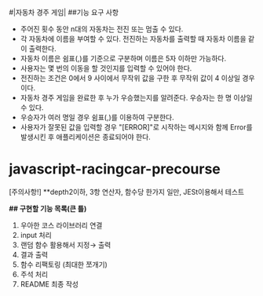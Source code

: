 #|자동차 경주 게임|
##기능 요구 사항
- 주어진 횟수 동안 n대의 자동차는 전진 또는 멈출 수 있다.
- 각 자동차에 이름을 부여할 수 있다. 전진하는 자동차를 출력할 때 자동차 이름을 같이 출력한다.
- 자동차 이름은 쉼표(,)를 기준으로 구분하며 이름은 5자 이하만 가능하다.
- 사용자는 몇 번의 이동을 할 것인지를 입력할 수 있어야 한다.
- 전진하는 조건은 0에서 9 사이에서 무작위 값을 구한 후 무작위 값이 4 이상일 경우이다.
- 자동차 경주 게임을 완료한 후 누가 우승했는지를 알려준다. 우승자는 한 명 이상일 수 있다.
- 우승자가 여러 명일 경우 쉼표(,)를 이용하여 구분한다.
- 사용자가 잘못된 값을 입력할 경우 "[ERROR]"로 시작하는 메시지와 함께 Error를 발생시킨 후 애플리케이션은 종료되어야 한다.

# javascript-racingcar-precourse
[주의사항!]
**depth2이하, 3항 연산자, 함수당 한가지 일만, JESt이용해서 테스트

**## 구현할 기능 목록(큰 틀)**
1. 우아한 코스 라이브러리 연결
2. input 처리
3. 랜덤 함수 활용해서 지정→ 출력
4. 결과 출력
5. 함수 리팩토링 (최대한 쪼개기)
6. 주석 처리
7. README 최종 작성
